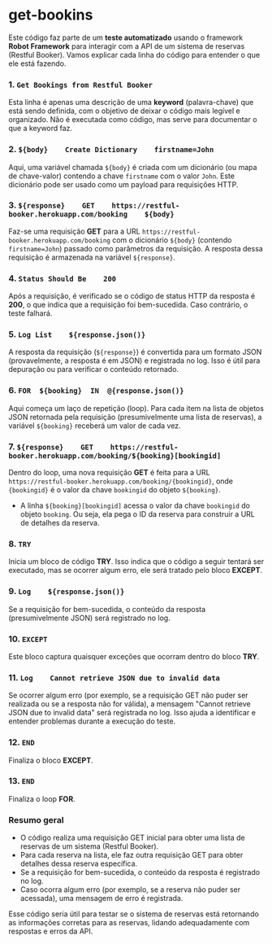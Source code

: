 # get-bookins

Este código faz parte de um **teste automatizado** usando o framework **Robot Framework** para interagir com a API de um sistema de reservas (Restful Booker). Vamos explicar cada linha do código para entender o que ele está fazendo.

### 1. `Get Bookings from Restful Booker`
Esta linha é apenas uma descrição de uma **keyword** (palavra-chave) que está sendo definida, com o objetivo de deixar o código mais legível e organizado. Não é executada como código, mas serve para documentar o que a keyword faz.

### 2. `${body}    Create Dictionary    firstname=John`
Aqui, uma variável chamada `${body}` é criada com um dicionário (ou mapa de chave-valor) contendo a chave `firstname` com o valor `John`. Este dicionário pode ser usado como um payload para requisições HTTP.

### 3. `${response}    GET    https://restful-booker.herokuapp.com/booking    ${body}`
Faz-se uma requisição **GET** para a URL `https://restful-booker.herokuapp.com/booking` com o dicionário `${body}` (contendo `firstname=John`) passado como parâmetros da requisição. A resposta dessa requisição é armazenada na variável `${response}`.

### 4. `Status Should Be    200`
Após a requisição, é verificado se o código de status HTTP da resposta é **200**, o que indica que a requisição foi bem-sucedida. Caso contrário, o teste falhará.

### 5. `Log List    ${response.json()}`
A resposta da requisição (`${response}`) é convertida para um formato JSON (provavelmente, a resposta é em JSON) e registrada no log. Isso é útil para depuração ou para verificar o conteúdo retornado.

### 6. `FOR  ${booking}  IN  @{response.json()}`
Aqui começa um laço de repetição (loop). Para cada item na lista de objetos JSON retornada pela requisição (presumivelmente uma lista de reservas), a variável `${booking}` receberá um valor de cada vez.

### 7. `${response}    GET    https://restful-booker.herokuapp.com/booking/${booking}[bookingid]`
Dentro do loop, uma nova requisição **GET** é feita para a URL `https://restful-booker.herokuapp.com/booking/{bookingid}`, onde `{bookingid}` é o valor da chave `bookingid` do objeto `${booking}`.

- A linha `${booking}[bookingid]` acessa o valor da chave `bookingid` do objeto `booking`. Ou seja, ela pega o ID da reserva para construir a URL de detalhes da reserva.

### 8. `TRY`
Inicia um bloco de código **TRY**. Isso indica que o código a seguir tentará ser executado, mas se ocorrer algum erro, ele será tratado pelo bloco **EXCEPT**.

### 9. `Log    ${response.json()}`
Se a requisição for bem-sucedida, o conteúdo da resposta (presumivelmente JSON) será registrado no log.

### 10. `EXCEPT`
Este bloco captura quaisquer exceções que ocorram dentro do bloco **TRY**.

### 11. `Log    Cannot retrieve JSON due to invalid data`
Se ocorrer algum erro (por exemplo, se a requisição GET não puder ser realizada ou se a resposta não for válida), a mensagem "Cannot retrieve JSON due to invalid data" será registrada no log. Isso ajuda a identificar e entender problemas durante a execução do teste.

### 12. `END`
Finaliza o bloco **EXCEPT**.

### 13. `END`
Finaliza o loop **FOR**.

### Resumo geral
- O código realiza uma requisição GET inicial para obter uma lista de reservas de um sistema (Restful Booker).
- Para cada reserva na lista, ele faz outra requisição GET para obter detalhes dessa reserva específica.
- Se a requisição for bem-sucedida, o conteúdo da resposta é registrado no log.
- Caso ocorra algum erro (por exemplo, se a reserva não puder ser acessada), uma mensagem de erro é registrada.

Esse código seria útil para testar se o sistema de reservas está retornando as informações corretas para as reservas, lidando adequadamente com respostas e erros da API.